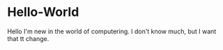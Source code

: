 # Hello-World
Hello I'm new in the world of computering. I don't know much, but I want that tt change.

